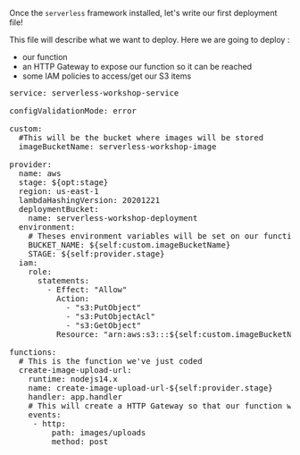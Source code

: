 Once the `serverless` framework installed, let's write our first deployment file!

This file will describe what we want to deploy. Here we are going to deploy :

* our function
* an HTTP Gateway to expose our function so it can be reached
* some IAM policies to access/get our S3 items

<pre class="file" data-filename="serverless.yml" data-target="replace">
service: serverless-workshop-service

configValidationMode: error

custom:
  #This will be the bucket where images will be stored
  imageBucketName: serverless-workshop-image

provider:
  name: aws
  stage: ${opt:stage}
  region: us-east-1
  lambdaHashingVersion: 20201221
  deploymentBucket:
    name: serverless-workshop-deployment
  environment:
    # Theses environment variables will be set on our functions
    BUCKET_NAME: ${self:custom.imageBucketName}
    STAGE: ${self:provider.stage}
  iam:
    role:
      statements:
        - Effect: "Allow"
          Action:
            - "s3:PutObject"
            - "s3:PutObjectAcl"
            - "s3:GetObject"
          Resource: "arn:aws:s3:::${self:custom.imageBucketName}/*"

functions:
  # This is the function we've just coded
  create-image-upload-url:
    runtime: nodejs14.x
    name: create-image-upload-url-${self:provider.stage}
    handler: app.handler
    # This will create a HTTP Gateway so that our function will be easily reachable 
    events:
     - http:
         path: images/uploads
         method: post
</pre>
